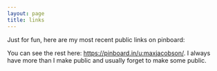 ```yaml
---
layout: page
title: links
---
```


Just for fun, here are my most recent public links on pinboard:

<script language="javascript" src="http://pinboard.in//widgets/v1/linkroll/?user=maxjacobson&count=25"></script>

You can see the rest here: <https://pinboard.in/u:maxjacobson/>.
I always have more than I make public and usually forget to make some public.
